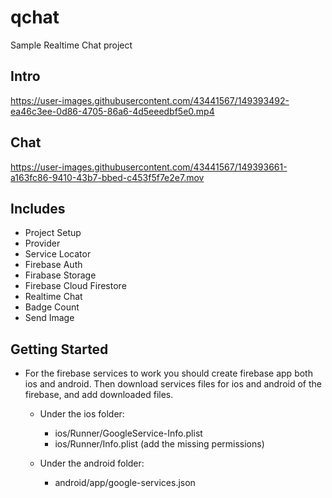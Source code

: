 # qchat

Sample Realtime Chat project

## Intro

https://user-images.githubusercontent.com/43441567/149393492-ea46c3ee-0d86-4705-86a6-4d5eeedbf5e0.mp4


## Chat

https://user-images.githubusercontent.com/43441567/149393661-a163fc86-9410-43b7-bbed-c453f5f7e2e7.mov

## Includes

- Project Setup
- Provider
- Service Locator
- Firebase Auth
- Firabase Storage
- Firebase Cloud Firestore
- Realtime Chat
- Badge Count
- Send Image


## Getting Started
-   For the firebase services to work you should create firebase app both ios and android. Then download services files for ios and android of the firebase, and add downloaded files.
    -   Under the ios folder:
        -   ios/Runner/GoogleService-Info.plist
        -   ios/Runner/Info.plist (add the missing permissions)

    -   Under the android folder:
        -   android/app/google-services.json






